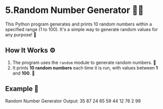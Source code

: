 # 5.Random Number Generator 🎲💯

This Python program generates and prints 10 random numbers within a specified range (1 to 100). It's a simple way to generate random values for any purpose! 🎉

## How It Works ⚙️

1. The program uses the `random` module to generate random numbers. 🎰
2. It prints **10 random numbers** each time it is run, with values between **1** and **100**. 🔢

## Example 📍

Random Number Generator Output: 35 87 24 65 59 44 12 76 2 99